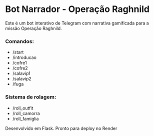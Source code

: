 # Bot Narrador - Operação Raghnild

Este é um bot interativo de Telegram com narrativa gamificada para a missão Operação Raghnild.

### Comandos:

- /start
- /introducao
- /cofre1
- /cofre2
- /salavip1
- /salavip2
- /fuga

### Sistema de rolagem:

- /roll_outfit
- /roll_camorra
- /roll_famiglia

Desenvolvido em Flask. Pronto para deploy no Render
